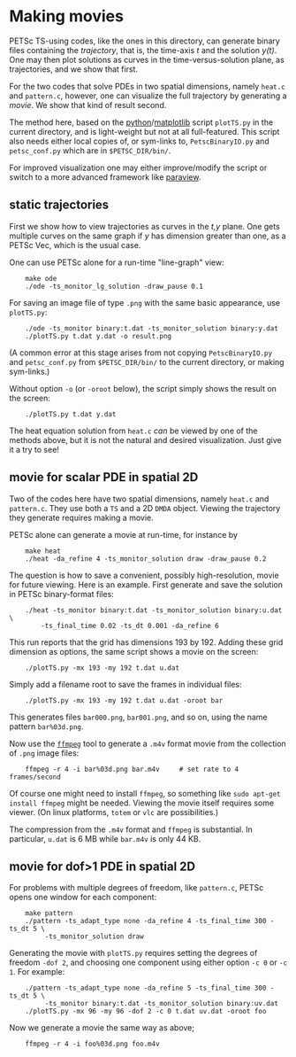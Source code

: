 Making movies
=============

PETSc TS-using codes, like the ones in this directory, can generate binary files containing the _trajectory_, that is, the time-axis _t_ and the solution _y(t)_.  One may then plot solutions as curves in the time-versus-solution plane, as trajectories, and we show that first.

For the two codes that solve PDEs in two spatial dimensions, namely `heat.c` and `pattern.c`, however, one can visualize the full trajectory by generating a _movie_.  We show that kind of result second.

The method here, based on the [python](https://www.python.org/)/[matplotlib](http://matplotlib.org/) script `plotTS.py` in the current directory, and is light-weight but not at all full-featured.  This script also needs either local copies of, or sym-links to, `PetscBinaryIO.py` and `petsc_conf.py` which are in `$PETSC_DIR/bin/`.

For improved visualization one may either improve/modify the script or switch to a more advanced framework like [paraview](http://www.paraview.org/).


static trajectories
-------------------

First we show how to view trajectories as curves in the _t,y_ plane.  One gets multiple curves on the same graph if _y_ has dimension greater than one, as a PETSc Vec, which is the usual case.

One can use PETSc alone for a run-time "line-graph" view:

        make ode
        ./ode -ts_monitor_lg_solution -draw_pause 0.1

For saving an image file of type `.png` with the same basic appearance, use `plotTS.py`:

        ./ode -ts_monitor binary:t.dat -ts_monitor_solution binary:y.dat
        ./plotTS.py t.dat y.dat -o result.png

(A common error at this stage arises from not copying `PetscBinaryIO.py` and `petsc_conf.py` from `$PETSC_DIR/bin/` to the current directory, or making sym-links.)

Without option `-o` (or `-oroot` below), the script simply shows the result on the screen:

        ./plotTS.py t.dat y.dat

The heat equation solution from `heat.c` _can_ be viewed by one of the methods above, but it is not the natural and desired visualization.  Just give it a try to see!


movie for scalar PDE in spatial 2D
----------------------------------

Two of the codes here have two spatial dimensions, namely `heat.c` and `pattern.c`.  They use both a `TS` and a 2D `DMDA` object.  Viewing the trajectory they generate requires making a movie.

PETSc alone can generate a movie at run-time, for instance by

        make heat
        ./heat -da_refine 4 -ts_monitor_solution draw -draw_pause 0.2

The question is how to save a convenient, possibly high-resolution, movie for future viewing.  Here is an example.  First generate and save the solution in PETSc binary-format files:

        ./heat -ts_monitor binary:t.dat -ts_monitor_solution binary:u.dat \
            -ts_final_time 0.02 -ts_dt 0.001 -da_refine 6

This run reports that the grid has dimensions 193 by 192.  Adding these grid dimension as options, the same script shows a movie on the screen:

        ./plotTS.py -mx 193 -my 192 t.dat u.dat

Simply add a filename root to save the frames in individual files:

        ./plotTS.py -mx 193 -my 192 t.dat u.dat -oroot bar

This generates files `bar000.png`, `bar001.png`, and so on, using the name pattern `bar%03d.png`.

Now use the [`ffmpeg`](https://www.ffmpeg.org/) tool to generate a `.m4v` format movie from the collection of `.png` image files:

        ffmpeg -r 4 -i bar%03d.png bar.m4v     # set rate to 4 frames/second

Of course one might need to install `ffmpeg`, so something like `sudo apt-get install ffmpeg` might be needed.  Viewing the movie itself requires some viewer.  (On linux platforms, `totem` or `vlc` are possibilities.)

The compression from the `.m4v` format and `ffmpeg` is substantial.  In particular, `u.dat` is 6 MB while `bar.m4v` is only 44 KB.


movie for dof>1 PDE in spatial 2D
-----------------------------------

For problems with multiple degrees of freedom, like `pattern.c`, PETSc opens one window for each component:

        make pattern
        ./pattern -ts_adapt_type none -da_refine 4 -ts_final_time 300 -ts_dt 5 \
             -ts_monitor_solution draw

Generating the movie with `plotTS.py` requires setting the degrees of freedom `-dof 2`, and choosing one component using either option `-c 0` or `-c 1`.  For example:

        ./pattern -ts_adapt_type none -da_refine 5 -ts_final_time 300 -ts_dt 5 \
             -ts_monitor binary:t.dat -ts_monitor_solution binary:uv.dat
        ./plotTS.py -mx 96 -my 96 -dof 2 -c 0 t.dat uv.dat -oroot foo

Now we generate a movie the same way as above;

        ffmpeg -r 4 -i foo%03d.png foo.m4v

